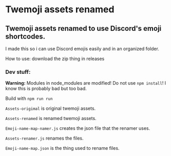# Twemoji assets renamed
## Twemoji assets renamed to use Discord's emoji shortcodes.
I made this so i can use Discord emojis easily and in an organized folder.

How to use: download the zip thing in releases

### Dev stuff:
**Warning:** Modules in node_modules are modified! Do not use `npm install`! I know this is probably bad but too bad.

Build with `npm run run`

`Assets-origimal` is original twemoji assets.

`Assets-renamed` is renamed twemoji assets.

`Emoji-name-map-namer.js` creates the json file that the renamer uses.

`Assets-renamer.js` renames the files.

`Emoji-name-map.json` is the thing used to rename files.